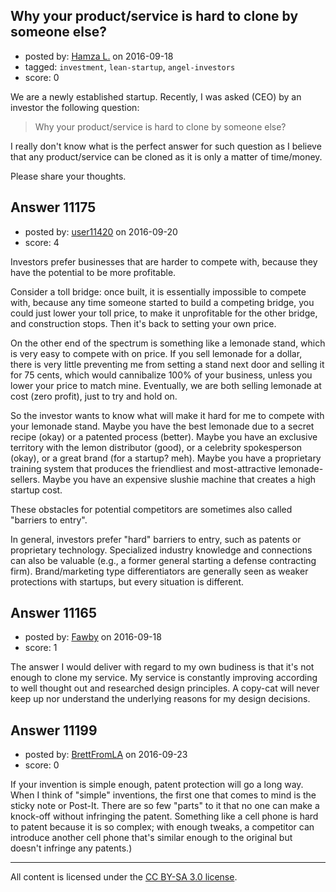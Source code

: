 ## Why your product/service is hard to clone by someone else?

- posted by: [Hamza L.](https://stackexchange.com/users/8097369/hamza-l) on 2016-09-18
- tagged: `investment`, `lean-startup`, `angel-investors`
- score: 0

We are a newly established startup.
Recently, I was asked (CEO) by an investor the following question:

> Why your product/service is hard to clone by someone else?

I really don't know what is the perfect answer for such question as I believe that any product/service can be cloned as it is only a matter of time/money.

Please share your thoughts.


## Answer 11175

- posted by: [user11420](https://stackexchange.com/users/9226949/user11420) on 2016-09-20
- score: 4

Investors prefer businesses that are harder to compete with, because they have the potential to be more profitable. 

Consider a toll bridge: once built, it is essentially impossible to compete with, because any time someone started to build a competing bridge, you could just lower your toll price, to make it unprofitable for the other bridge, and construction stops. Then it's back to setting your own price. 

On the other end of the spectrum is something like a lemonade stand, which is very easy to compete with on price. If you sell lemonade for a dollar, there is very little preventing me from setting a stand next door and selling it for 75 cents, which would cannibalize 100% of your business, unless you lower your price to match mine. Eventually, we are both selling lemonade at cost (zero profit), just to try and hold on.

So the investor wants to know what will make it hard for me to compete with your lemonade stand. Maybe you have the best lemonade due to a secret recipe (okay) or a patented process (better). Maybe you have an exclusive territory with the lemon distributor (good), or a celebrity spokesperson (okay), or a great brand (for a startup? meh). Maybe you have a proprietary training system that produces the friendliest and most-attractive lemonade-sellers. Maybe you have an expensive slushie machine that creates a high startup cost. 

These obstacles for potential competitors are sometimes also called "barriers to entry".

In general, investors prefer "hard" barriers to entry, such as patents or proprietary technology. Specialized industry knowledge and connections can also be valuable (e.g., a former general starting a defense contracting firm). Brand/marketing type differentiators are generally seen as weaker protections with startups, but every situation is different. 


## Answer 11165

- posted by: [Fawby](https://stackexchange.com/users/2531216/fawby) on 2016-09-18
- score: 1

The answer I would deliver with regard to my own budiness is that it's not enough to clone my service. My service is constantly improving according to well thought out and researched design principles. A copy-cat will never keep up nor understand the underlying reasons for my design decisions. 


## Answer 11199

- posted by: [BrettFromLA](https://stackexchange.com/users/2813127/brettfromla) on 2016-09-23
- score: 0

If your invention is simple enough, patent protection will go a long way. When I think of "simple" inventions, the first one that comes to mind is the sticky note or Post-It. There are so few "parts" to it that no one can make a knock-off without infringing the patent. Something like a cell phone is hard to patent because it is so complex; with enough tweaks, a competitor can introduce another cell phone that's similar enough to the original but doesn't infringe any patents.)



---

All content is licensed under the [CC BY-SA 3.0 license](https://creativecommons.org/licenses/by-sa/3.0/).
